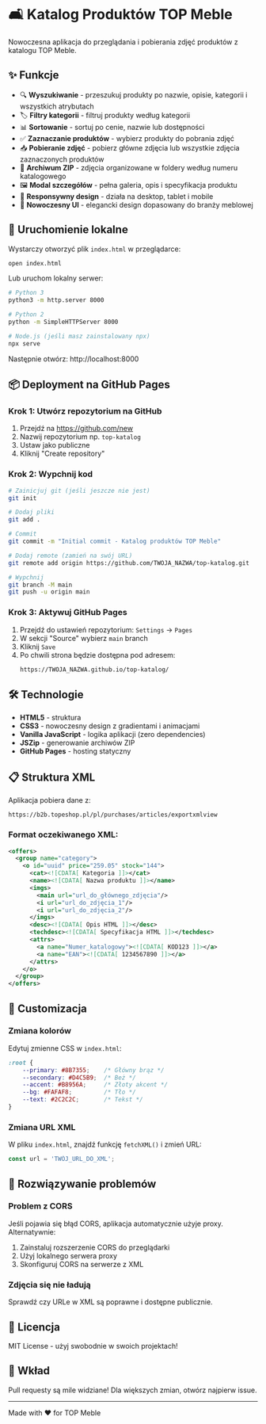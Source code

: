 # 🛋️ Katalog Produktów TOP Meble

Nowoczesna aplikacja do przeglądania i pobierania zdjęć produktów z katalogu TOP Meble.

## ✨ Funkcje

- 🔍 **Wyszukiwanie** - przeszukuj produkty po nazwie, opisie, kategorii i wszystkich atrybutach
- 🏷️ **Filtry kategorii** - filtruj produkty według kategorii
- 📊 **Sortowanie** - sortuj po cenie, nazwie lub dostępności
- ✅ **Zaznaczanie produktów** - wybierz produkty do pobrania zdjęć
- 📥 **Pobieranie zdjęć** - pobierz główne zdjęcia lub wszystkie zdjęcia zaznaczonych produktów
- 📁 **Archiwum ZIP** - zdjęcia organizowane w foldery według numeru katalogowego
- 🖼️ **Modal szczegółów** - pełna galeria, opis i specyfikacja produktu
- 📱 **Responsywny design** - działa na desktop, tablet i mobile
- 🎨 **Nowoczesny UI** - elegancki design dopasowany do branży meblowej

## 🚀 Uruchomienie lokalne

Wystarczy otworzyć plik `index.html` w przeglądarce:

```bash
open index.html
```

Lub uruchom lokalny serwer:

```bash
# Python 3
python3 -m http.server 8000

# Python 2
python -m SimpleHTTPServer 8000

# Node.js (jeśli masz zainstalowany npx)
npx serve
```

Następnie otwórz: http://localhost:8000

## 📦 Deployment na GitHub Pages

### Krok 1: Utwórz repozytorium na GitHub

1. Przejdź na https://github.com/new
2. Nazwij repozytorium np. `top-katalog`
3. Ustaw jako publiczne
4. Kliknij "Create repository"

### Krok 2: Wypchnij kod

```bash
# Zainicjuj git (jeśli jeszcze nie jest)
git init

# Dodaj pliki
git add .

# Commit
git commit -m "Initial commit - Katalog produktów TOP Meble"

# Dodaj remote (zamień na swój URL)
git remote add origin https://github.com/TWOJA_NAZWA/top-katalog.git

# Wypchnij
git branch -M main
git push -u origin main
```

### Krok 3: Aktywuj GitHub Pages

1. Przejdź do ustawień repozytorium: `Settings` → `Pages`
2. W sekcji "Source" wybierz `main` branch
3. Kliknij `Save`
4. Po chwili strona będzie dostępna pod adresem:
   ```
   https://TWOJA_NAZWA.github.io/top-katalog/
   ```

## 🛠️ Technologie

- **HTML5** - struktura
- **CSS3** - nowoczesny design z gradientami i animacjami
- **Vanilla JavaScript** - logika aplikacji (zero dependencies)
- **JSZip** - generowanie archiwów ZIP
- **GitHub Pages** - hosting statyczny

## 📋 Struktura XML

Aplikacja pobiera dane z:
```
https://b2b.topeshop.pl/pl/purchases/articles/exportxmlview
```

### Format oczekiwanego XML:

```xml
<offers>
  <group name="category">
    <o id="uuid" price="259.05" stock="144">
      <cat><![CDATA[ Kategoria ]]></cat>
      <name><![CDATA[ Nazwa produktu ]]></name>
      <imgs>
        <main url="url_do_głównego_zdjęcia"/>
        <i url="url_do_zdjęcia_1"/>
        <i url="url_do_zdjęcia_2"/>
      </imgs>
      <desc><![CDATA[ Opis HTML ]]></desc>
      <techdesc><![CDATA[ Specyfikacja HTML ]]></techdesc>
      <attrs>
        <a name="Numer_katalogowy"><![CDATA[ KOD123 ]]></a>
        <a name="EAN"><![CDATA[ 1234567890 ]]></a>
      </attrs>
    </o>
  </group>
</offers>
```

## 🎨 Customizacja

### Zmiana kolorów

Edytuj zmienne CSS w `index.html`:

```css
:root {
    --primary: #8B7355;    /* Główny brąz */
    --secondary: #D4C5B9;  /* Beż */
    --accent: #B8956A;     /* Złoty akcent */
    --bg: #FAFAF8;         /* Tło */
    --text: #2C2C2C;       /* Tekst */
}
```

### Zmiana URL XML

W pliku `index.html`, znajdź funkcję `fetchXML()` i zmień URL:

```javascript
const url = 'TWÓJ_URL_DO_XML';
```

## 🐛 Rozwiązywanie problemów

### Problem z CORS

Jeśli pojawia się błąd CORS, aplikacja automatycznie użyje proxy. Alternatywnie:

1. Zainstaluj rozszerzenie CORS do przeglądarki
2. Użyj lokalnego serwera proxy
3. Skonfiguruj CORS na serwerze z XML

### Zdjęcia się nie ładują

Sprawdź czy URLe w XML są poprawne i dostępne publicznie.

## 📄 Licencja

MIT License - użyj swobodnie w swoich projektach!

## 🤝 Wkład

Pull requesty są mile widziane! Dla większych zmian, otwórz najpierw issue.

---

Made with ❤️ for TOP Meble
